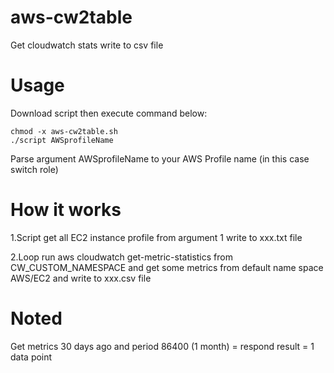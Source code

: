 # aws-cw2table
Get cloudwatch stats write to csv file

# Usage

Download script then execute command below:

    chmod -x aws-cw2table.sh
    ./script AWSprofileName
   
Parse argument AWSprofileName to your AWS Profile name (in this case switch role)

# How it works
1.Script get all EC2 instance profile from argument 1 write to xxx.txt file

2.Loop run aws cloudwatch get-metric-statistics from CW_CUSTOM_NAMESPACE and get some metrics from default name space AWS/EC2
and write to xxx.csv file

# Noted
Get metrics 30 days ago and period 86400 (1 month) = respond result = 1 data point
